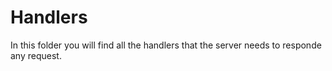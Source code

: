 # Handlers

In this folder you will find all the handlers that the server needs to responde any request.